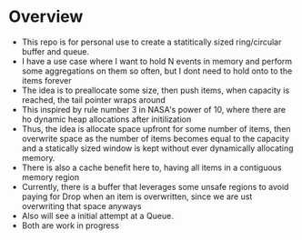 # Overview
- This repo is for personal use to create a statitically sized ring/circular buffer and queue.
- I have a use case where I want to hold N events in memory and perform some aggregations on them so often, but I dont need to hold onto to the items forever
- The idea is to preallocate some size, then push items, when capacity is reached, the tail pointer wraps around
- This inspired by rule number 3 in NASA's power of 10, where there are ho dynamic heap allocations after initilization
- Thus, the idea is allocate space upfront for some number of items, then overwrite space as the number of items becomes equal to the capacity and a statically sized window is kept without ever dynamically allocating memory.
- There is also a cache benefit here to, having all items in a contiguous memory region
- Currently, there is a buffer that leverages some unsafe regions to avoid paying for Drop when an item is overwritten, since we are ust overwriting that space anyways
- Also will see a initial attempt at a Queue.
- Both are work in progress
